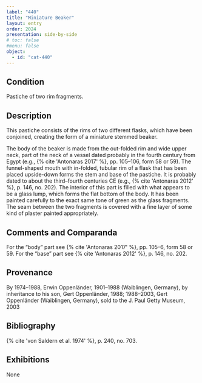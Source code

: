 ```yaml
---
label: "440"
title: "Miniature Beaker"
layout: entry
order: 2024
presentation: side-by-side
# toc: false
#menu: false 
object:
  - id: "cat-440"
---
```


## Condition

Pastiche of two rim fragments.

## Description

This pastiche consists of the rims of two different flasks, which have been conjoined, creating the form of a miniature stemmed beaker.

The body of the beaker is made from the out-folded rim and wide upper neck, part of the neck of a vessel dated probably in the fourth century from Egypt (e.g., {% cite 'Antonaras 2017' %}, pp. 105–106, form 58 or 59). The funnel-shaped mouth with in-folded, tubular rim of a flask that has been placed upside-down forms the stem and base of the pastiche. It is probably dated to about the third–fourth centuries CE (e.g., {% cite 'Antonaras 2012' %}, p. 146, no. 202). The interior of this part is filled with what appears to be a glass lump, which forms the flat bottom of the body. It has been painted carefully to the exact same tone of green as the glass fragments. The seam between the two fragments is covered with a fine layer of some kind of plaster painted appropriately.

## Comments and Comparanda

For the “body” part see {% cite 'Antonaras 2017' %}, pp. 105–6, form 58 or 59. For the “base” part see {% cite 'Antonaras 2012' %}, p. 146, no. 202.

## Provenance

By 1974–1988, Erwin Oppenländer, 1901–1988 (Waiblingen, Germany), by inheritance to his son, Gert Oppenländer, 1988; 1988–2003, Gert Oppenländer (Waiblingen, Germany), sold to the J. Paul Getty Museum, 2003

## Bibliography

{% cite 'von Saldern et al. 1974' %}, p. 240, no. 703.

## Exhibitions

None